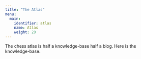 ```yaml
---
title: "The Atlas"
menu:
  main:
    identifier: atlas
    name: Atlas
    weight: 20
---
```


The chess atlas is half a knowledge-base half a blog. Here is the knowledge-base.